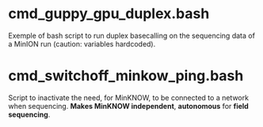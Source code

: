 # cmd_guppy_gpu_duplex.bash

Exemple of bash script to run duplex basecalling on the sequencing data of a MinION run (caution: variables hardcoded).

# cmd_switchoff_minkow_ping.bash

Script to inactivate the need, for MinKNOW, to be connected to a network when sequencing.
__Makes MinKNOW independent__, __autonomous__ for __field sequencing__.